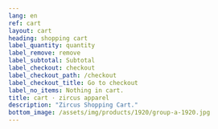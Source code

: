 ```yaml
---
lang: en
ref: cart
layout: cart
heading: shopping cart
label_quantity: quantity
label_remove: remove
label_subtotal: Subtotal
label_checkout: checkout
label_checkout_path: /checkout
label_checkout_title: Go to checkout
label_no_items: Nothing in cart.
title: cart · zircus apparel
description: "Zircus Shopping Cart."
bottom_image: /assets/img/products/1920/group-a-1920.jpg
---
```

